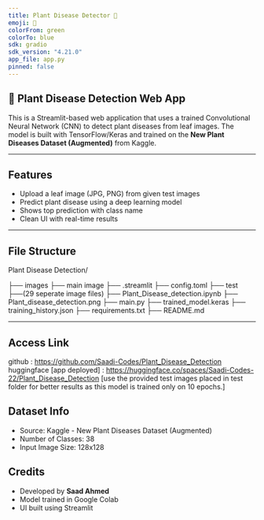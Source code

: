 ```yaml
---
title: Plant Disease Detector 🌿
emoji: 🌱
colorFrom: green
colorTo: blue
sdk: gradio
sdk_version: "4.21.0"
app_file: app.py
pinned: false
---
```


## 🌿 Plant Disease Detection Web App

This is a Streamlit-based web application that uses a trained Convolutional Neural Network (CNN) to detect plant diseases from leaf images. The model is built with TensorFlow/Keras and trained on the **New Plant Diseases Dataset (Augmented)** from Kaggle.

---

## Features

- Upload a leaf image (JPG, PNG) from given test images
- Predict plant disease using a deep learning model
- Shows top prediction with class name
- Clean UI with real-time results

---

## File Structure

Plant Disease Detection/

├── images
    ├── main image
├── .streamlit
    ├── config.toml
├── test
    ├──(29 seperate image files)
├── Plant_Disease_detection.ipynb
├── Plant_disease_detection.png
├── main.py
├── trained_model.keras
├── training_history.json
├── requirements.txt
├── README.md

---

## Access Link

github : https://github.com/Saadi-Codes/Plant_Disease_Detection
huggingface [app deployed] : https://huggingface.co/spaces/Saadi-Codes-22/Plant_Disease_Detection
[use the provided test images placed in test folder for better results as this model is trained only on 10 epochs.]

## Dataset Info

- Source: Kaggle - New Plant Diseases Dataset (Augmented)
- Number of Classes: 38
- Input Image Size: 128x128

## Credits

- Developed by **Saad Ahmed**
- Model trained in Google Colab
- UI built using Streamlit

